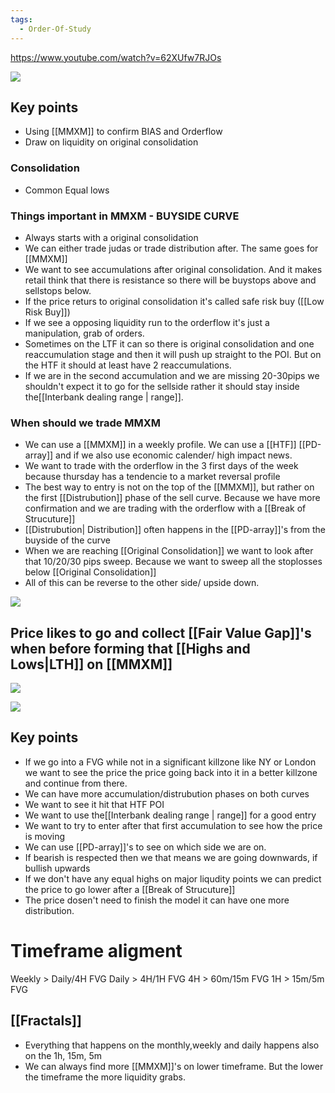 ```yaml
---
tags:
  - Order-Of-Study
---
```

https://www.youtube.com/watch?v=62XUfw7RJOs


![](https://i.imgur.com/osnxMe1.png)

## Key points
- Using [[MMXM]] to confirm BIAS and Orderflow
- Draw on liquidity on original consolidation

### Consolidation
- Common Equal lows

### Things important in MMXM - BUYSIDE CURVE
- Always starts with a original consolidation
- We can either trade judas or trade distribution after. The same goes for [[MMXM]]
- We want to see accumulations after original consolidation. And it makes retail think that there is resistance so there will be buystops above and sellstops below.
- If the price returs to original consolidation it's called safe risk buy ([[Low Risk Buy]])
- If we see a opposing liquidity run to the orderflow it's just a manipulation, grab of orders.
- Sometimes on the LTF it can so there is original consolidation and one reaccumulation stage and then it will push up straight to the POI. But on the HTF it should at least have 2 reaccumulations.
- If we are in the second accumulation and we are missing 20-30pips we shouldn't expect it to go for the sellside rather it should stay inside the[[Interbank dealing range | range]].

### When should we trade MMXM
- We can use a [[MMXM]] in a weekly profile. We can use a [[HTF]] [[PD-array]] and if we also use economic calender/ high impact news. 
- We want to trade with the orderflow in the 3 first days of the week because thursday has a tendencie to a market reversal profile 
- The best way to entry is not on the top of the [[MMXM]], but rather on the first [[Distrubution]] phase of the sell curve. Because we have more confirmation and we are trading with the orderflow with a [[Break of Strucuture]]
- [[Distrubution| Distribution]] often happens in the [[PD-array]]'s from the buyside of the curve
- When we are reaching [[Original Consolidation]] we want to look after that 10/20/30 pips sweep. Because we want to sweep all the stoplosses below [[Original Consolidation]]
- All of this can be reverse to the other side/ upside down.



![](https://i.imgur.com/nVgzLba.png)


## Price likes to go and collect [[Fair Value Gap]]'s when before forming that [[Highs and Lows|LTH]] on [[MMXM]]

![](https://i.imgur.com/1n1Ob5o.png)

![](https://i.imgur.com/OG0nMGE.png)

## Key points
- If we go into a FVG while not in a significant killzone like NY or London we want to see the price the price going back into it in a better killzone and continue from there.
- We can have more accumulation/distrubution phases on both curves
- We want to see it hit that HTF POI 
- We want to use the[[Interbank dealing range | range]] for a good entry
- We want to try to enter after that first accumulation to see how the price is moving 
- We can use [[PD-array]]'s to see on which side we are on.
- If bearish is respected then we that means we are going downwards, if bullish upwards
- If we don't have any equal highs on major liqudity points we can predict the price to go lower after a [[Break of Strucuture]]
- The price dosen't need to finish the model it can have one more distribution.


# Timeframe aligment
Weekly > Daily/4H FVG
Daily     > 4H/1H FVG
4H        > 60m/15m FVG
1H        > 15m/5m FVG

## [[Fractals]]
- Everything that happens on the monthly,weekly and daily happens also on the 1h, 15m, 5m
- We can always find more [[MMXM]]'s on lower timeframe. But the lower the timeframe the more liquidity grabs.
